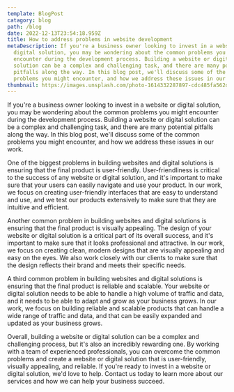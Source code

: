 ```yaml
---
template: BlogPost
catagory: blog
path: /blog
date: 2022-12-13T23:54:18.959Z
title: How to address problems in website development
metaDescription: If you're a business owner looking to invest in a website or
  digital solution, you may be wondering about the common problems you might
  encounter during the development process. Building a website or digital
  solution can be a complex and challenging task, and there are many potential
  pitfalls along the way. In this blog post, we'll discuss some of the common
  problems you might encounter, and how we address these issues in our work.
thumbnail: https://images.unsplash.com/photo-1614332287897-cdc485fa562d?ixlib=rb-4.0.3&ixid=MnwxMjA3fDB8MHxwaG90by1wYWdlfHx8fGVufDB8fHx8&auto=format&fit=crop&w=1170&q=80
---
```

<!--StartFragment-->

If you're a business owner looking to invest in a website or digital solution, you may be wondering about the common problems you might encounter during the development process. Building a website or digital solution can be a complex and challenging task, and there are many potential pitfalls along the way. In this blog post, we'll discuss some of the common problems you might encounter, and how we address these issues in our work.

One of the biggest problems in building websites and digital solutions is ensuring that the final product is user-friendly. User-friendliness is critical to the success of any website or digital solution, and it's important to make sure that your users can easily navigate and use your product. In our work, we focus on creating user-friendly interfaces that are easy to understand and use, and we test our products extensively to make sure that they are intuitive and efficient.

Another common problem in building websites and digital solutions is ensuring that the final product is visually appealing. The design of your website or digital solution is a critical part of its overall success, and it's important to make sure that it looks professional and attractive. In our work, we focus on creating clean, modern designs that are visually appealing and easy on the eyes. We also work closely with our clients to make sure that the design reflects their brand and meets their specific needs.

A third common problem in building websites and digital solutions is ensuring that the final product is reliable and scalable. Your website or digital solution needs to be able to handle a high volume of traffic and data, and it needs to be able to adapt and grow as your business grows. In our work, we focus on building reliable and scalable products that can handle a wide range of traffic and data, and that can be easily expanded and updated as your business grows.

Overall, building a website or digital solution can be a complex and challenging process, but it's also an incredibly rewarding one. By working with a team of experienced professionals, you can overcome the common problems and create a website or digital solution that is user-friendly, visually appealing, and reliable. If you're ready to invest in a website or digital solution, we'd love to help. Contact us today to learn more about our services and how we can help your business succeed.

<!--EndFragment-->